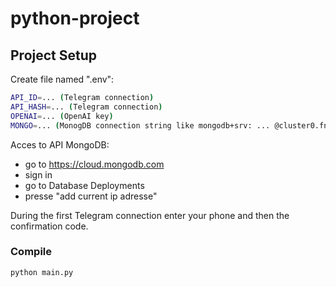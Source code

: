 # python-project

## Project Setup

Create file named ".env":
```sh
API_ID=... (Telegram connection)
API_HASH=... (Telegram connection)
OPENAI=... (OpenAI key)
MONGO=... (MonogDB connection string like mongodb+srv: ... @cluster0.fnbrrzu.mongodb.net/?retryWrites=true&w=majority
```

Acces to API MongoDB:
- go to https://cloud.mongodb.com 
- sign in 
- go to Database Deployments
- presse "add current ip adresse"

During the first Telegram connection enter your phone and then the confirmation code.

### Compile
```sh
python main.py
```

